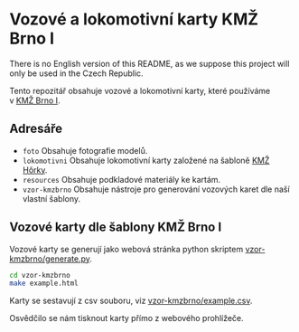 # Vozové a lokomotivní karty KMŽ Brno I

There is no English version of this README, as we suppose this project will
only be used in the Czech Republic.

Tento repozitář obsahuje vozové a lokomotivní karty, které používáme
v [KMŽ Brno I](http://kmz-brno.cz/).

## Adresáře

 * `foto`
   Obsahuje fotografie modelů.
 * `lokomotivni`
   Obsahuje lokomotivní karty založené na šabloně [KMŽ
   Hôrky](http://kmzhorky.railnet.sk/).
 * `resources`
   Obsahuje podkladové materiály ke kartám.
 * `vzor-kmzbrno`
   Obsahuje nástroje pro generování vozových karet dle naší vlastní šablony.

## Vozové karty dle šablony KMŽ Brno I

Vozové karty se generují jako webová stránka python skriptem
[vzor-kmzbrno/generate.py](vzor-kmzbrno/generate.py).

```bash
cd vzor-kmzbrno
make example.html
```

Karty se sestavují z csv souboru, viz
[vzor-kmzbrno/example.csv](vzor-kmzbrno/example.csv).

Osvědčilo se nám tisknout karty přímo z webového prohlížeče.
